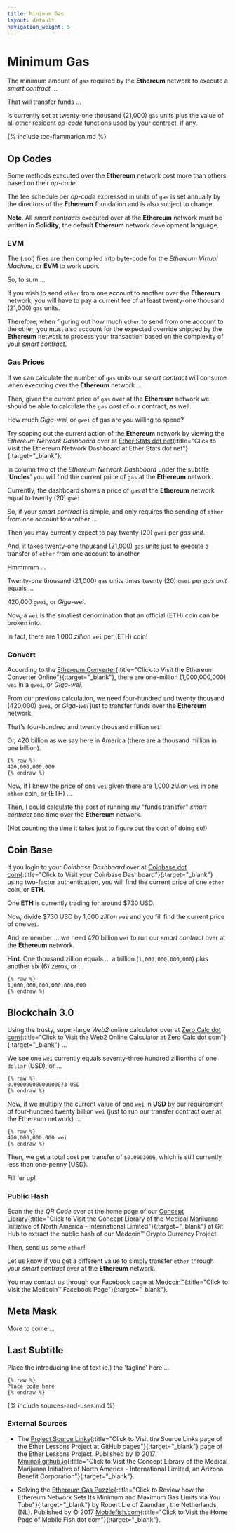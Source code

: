 ```yaml
---
title: Minimum Gas
layout: default
navigation_weight: 5
---
```

# Minimum Gas

The minimum amount of `gas` required by the **Ethereum** network to execute a *smart contract* ...

That will transfer funds ...

Is currently set at twenty-one thousand (21,000) `gas` units plus the value of all other resident *op-code* functions used by your contract, if any.

{% include toc-flammarion.md %}

## Op Codes

Some methods executed over the **Ethereum** network cost more than others based on their *op-code*.

The fee schedule per *op-code* expressed in units of `gas` is set annually by the directors of the **Ethereum** foundation and is also subject to change.

**Note**. All *smart contracts* executed over at the **Ethereum** network must be written in **Solidity**, the default **Ethereum** network development language.

### EVM

The (.sol) files are then compiled into byte-code for the *Ethereum Virtual Machine*, or **EVM** to work upon.

So, to sum ...

If you wish to send `ether` from one account to another over the **Ethereum** network, you will have to pay a current fee of at least twenty-one thousand (21,000) `gas` units.

Therefore, when figuring out how much `ether` to send from one account to the other, you must also account for the expected override snipped by the **Ethereum** network to process your transaction based on the complexity of your *smart contract*.

### Gas Prices

If we can calculate the number of `gas` units our *smart contract* will consume when executing over the **Ethereum** network ...

Then, given the current price of `gas` over at the **Ethereum** network we should be able to calculate the `gas` *cost* of our contract, as well.

How much *Giga-wei*, or `gwei` of gas are you willing to spend?

Try scoping out the current action of the **Ethereum** network by viewing the *Ethereum Network Dashboard* over at [Ether Stats dot net](https://www.ethstats.net/){:title="Click to Visit the Ethereum Network Dashboard at Ether Stats dot net"}{:target="_blank"}.

In column two of the *Ethereum Network Dashboard* under the subtitle '**Uncles**' you will find the current price of `gas` at the **Ethereum** network.

Currently, the dashboard shows a price of `gas` at the **Ethereum** network equal to twenty (20) `gwei`.

So, if your *smart contract* is simple, and only requires the sending of `ether` from one account to another ...

Then you may currently expect to pay twenty (20) `gwei` per *gas unit*.

And, it takes twenty-one thousand (21,000) `gas` units just to execute a transfer of `ether` from one account to another.

Hmmmmm ...

Twenty-one thousand (21,000) `gas` units times twenty (20) `gwei` per *gas unit* equals ...

420,000 `gwei`, or *Giga-wei*.

Now, a `wei` is the smallest denomination that an official (ETH) coin can be broken into.

In fact, there are 1,000 *zillion* `wei` per (ETH) coin!

### Convert

According to the [Ethereum Converter](https://etherconverter.online/){:title="Click to Visit the Ethereum Converter Online"}{:target="_blank"}, there are one-million (1,000,000,000) `wei` in a `gwei`, or *Giga-wei*.

From our previous calculation, we need four-hundred and twenty thousand (420,000) `gwei`, or *Giga-wei* just to transfer funds over the **Ethereum** network.

That's four-hundred and twenty thousand million `wei`!

Or, 420 billion as we say here in America (there are a thousand million in one billion).

```liquid
{% raw %}
420,000,000,000
{% endraw %}
```

Now, if I knew the price of one `wei` given there are 1,000 *zillion* `wei` in one `ether` coin, or (ETH) ...

Then, I could calculate the cost of running my "funds transfer" *smart contract* one time over the **Ethereum** network.

(Not counting the time it takes just to figure out the cost of doing so!)

## Coin Base

If you login to your *Coinbase Dashboard* over at [Coinbase dot com](https://medmj.us/SendEther){:title="Click to Visit your Coinbase Dashboard"}{:target="_blank"} using two-factor authentication, you will find the current price of one `ether` coin, or **ETH**.

One **ETH** is currently trading for around $730 USD.

Now, divide $730 USD by 1,000 *zillion* `wei` and you fill find the current price of one `wei`.

And, remember ... we need 420 billion `wei` to run our *smart contract* over at the **Ethereum** network.

**Hint**. One thousand zillion equals ... a trillion (`1,000,000,000,000`) plus another six (6) zeros, or ...


```liquid
{% raw %}
1,000,000,000,000,000,000
{% endraw %}
```

## Blockchain 3.0

Using the trusty, super-large *Web2* online calculator over at [Zero Calc dot com](https://web2.0calc.com/){:title="Click to Visit the Web2 Online Calculator at Zero Calc dot com"}{:target="_blank"} ...

We see one `wei` currently equals seventy-three hundred zillionths of one `dollar` (USD), or ...

```liquid
{% raw %}
0.00000000000000073 USD
{% endraw %}
```

Now, if we multiply the current value of one `wei` in **USD** by our requirement of four-hundred twenty billion `wei` (just to run our transfer contract over at the Ethereum network) ...

```liquid
{% raw %}
420,000,000,000 wei
{% endraw %}
```

Then, we get a total cost per transfer of `$0.0003066`, which is still currently less than one-penny (USD).

Fill 'er up!

### Public Hash

Scan the the *QR Code* over at the home page of our [Concept Library](https://mminail.github.io){:title="Click to Visit the Concept Library of the Medical Marijuana Initiative of North America - International Limited"}{:target="_blank"} at Git Hub to extract the public hash of our Medcoin™ Crypto Currency Project.

Then, send us some `ether`!

Let us know if you get a different value to simply transfer `ether` through your *smart contract* over at the **Ethereum** network.

You may contact us through our Facebook page at [Medcoin™](https://fb.me/medcoin){:title="Click to Visit the Medcoin™ Facebook Page"}{:target="_blank"}.

## Meta Mask

More to come ...

## Last Subtitle

Place the introducing line of text ie.) the 'tagline' here ...

```liquid
{% raw %}
Place code here
{% endraw %}
```

{% include sources-and-uses.md %}

### External Sources

- The [Project Source Links](https://mminail.github.io/Ether/Source-Ether-Links.htm){:title="Click to Visit the Source Links page of the Ether Lessons Project at GitHub pages"}{:target="_blank"} page of the Ether Lessons Project. Published by © 2017 [Mminail.github.io](https://mminail.github.io/){:title="Click to Visit the Concept Library of the Medical Marijuana Initiative of North America - International Limited, an Arizona Benefit Corporation"}{:target="_blank"}.

- Solving the [Ethereum Gas Puzzle](https://youtu.be/yFb2nuUUDX0){:title="Click to Review how the Ethereum Network Sets Its Minimum and Maximum Gas Limits via You Tube"}{:target="_blank"} by Robert Lie of Zaandam, the Netherlands (NL). Published by © 2017 [Mobilefish.com](https://www.mobilefish.com){:title="Click to Visit the Home Page of Mobile Fish dot com"}{:target="_blank"}.
